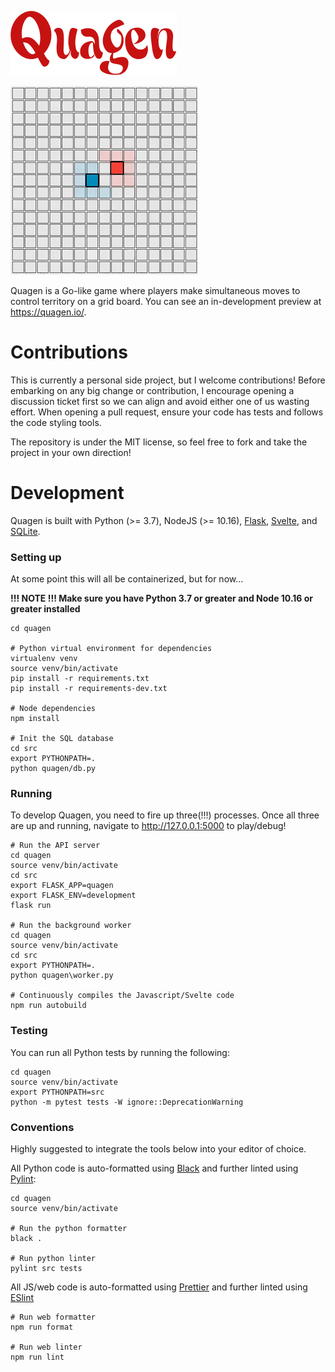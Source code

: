 ![Quagen](/src/quagen/static/img/quagen.png?raw=true)

![Gameplay](/src/quagen/static/img/intro.gif?raw=true)

Quagen is a Go-like game where players make simultaneous moves to control 
territory on a grid board. You can see an in-development preview at 
https://quagen.io/.

# Contributions 

This is currently a personal side project, but I welcome contributions! Before 
embarking on any big change or contribution, I encourage  opening a discussion 
ticket first so we can align and avoid either one of us wasting effort. When 
opening a pull request, ensure your code has tests and follows the code styling 
tools. 
  
The repository is under the MIT license, so feel free to fork and take the 
project in your own direction!

# Development

Quagen is built with Python (>= 3.7), NodeJS (>= 10.16), [Flask][flask], 
[Svelte][svelte], and [SQLite][sqlite]. 

### Setting up

At some point this will all be containerized, but for now... 

**!!! NOTE !!! Make sure you have Python 3.7 or greater and Node 10.16 or greater installed** 

    cd quagen
     
    # Python virtual environment for dependencies
    virtualenv venv
    source venv/bin/activate
    pip install -r requirements.txt
    pip install -r requirements-dev.txt
     
    # Node dependencies 
    npm install
     
    # Init the SQL database
    cd src
    export PYTHONPATH=.
    python quagen/db.py


### Running

To develop Quagen, you need to fire up three(!!!) processes. Once all three are up and running, navigate 
to http://127.0.0.1:5000 to play/debug!

    # Run the API server
    cd quagen
    source venv/bin/activate
    cd src
    export FLASK_APP=quagen
    export FLASK_ENV=development   
    flask run
     
    # Run the background worker
    cd quagen
    source venv/bin/activate
    cd src
    export PYTHONPATH=.
    python quagen\worker.py
     
    # Continuously compiles the Javascript/Svelte code
    npm run autobuild

### Testing

You can run all Python tests by running the following: 

    cd quagen
    source venv/bin/activate
    export PYTHONPATH=src
    python -m pytest tests -W ignore::DeprecationWarning

### Conventions

Highly suggested to integrate the tools below into your editor of choice.

All Python code is auto-formatted using [Black][black] and further linted using [Pylint][pylint]:

    cd quagen
    source venv/bin/activate
      
    # Run the python formatter
    black .
     
    # Run python linter
    pylint src tests
          

All JS/web code is auto-formatted using [Prettier][prettier] and further linted using [ESlint][eslint]

    # Run web formatter
    npm run format
     
    # Run web linter
    npm run lint 



[flask]: https://palletsprojects.com/p/flask/
[svelte]: https://svelte.dev/
[sqlite]: https://www.sqlite.org/
[black]: https://black.readthedocs.io
[pylint]: https://www.pylint.org/
[prettier]: https://prettier.io/
[eslint]: https://eslint.org